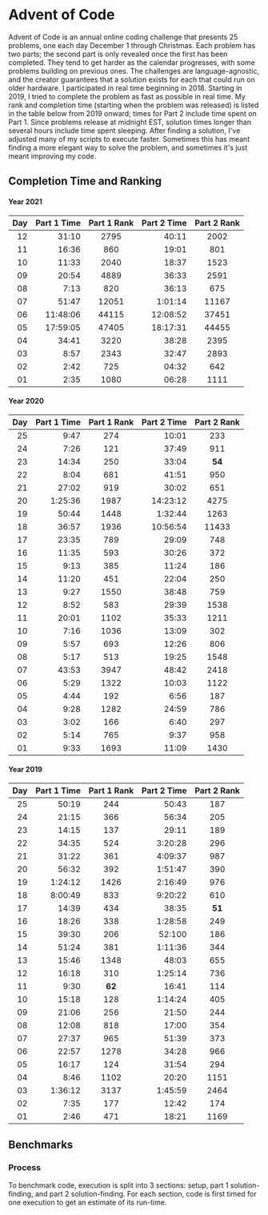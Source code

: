 # Advent of Code

Advent of Code is an annual online coding challenge that presents 25 problems, one each day December 1 through Christmas.
Each problem has two parts; the second part is only revealed once the first has been completed.
They tend to get harder as the calendar progresses, with some problems building on previous ones.
The challenges are language-agnostic, and the creator guarantees that a solution exists for each that could run on older hardware.
I participated in real time beginning in 2018.
Starting in 2019, I tried to complete the problem as fast as possible in real time.
My rank and completion time (starting when the problem was released) is listed in the table below from 2019 onward; times for Part 2 include time spent on Part 1.
Since problems release at midnight EST, solution times longer than several hours include time spent sleeping.
After finding a solution, I've adjusted many of my scripts to execute faster.
Sometimes this has meant finding a more elegant way to solve the problem, and sometimes it's just meant improving my code.

## Completion Time and Ranking

#### Year 2021

|Day|Part 1 Time|Part 1 Rank|Part 2 Time|Part 2 Rank|
|---:|---:|:---:|---:|:---:|
|12|31:10|2795|40:11|2002|
|11|16:36|860|19:01|801|
|10|11:33|2040|18:37|1523|
|09|20:54|4889|36:33|2591|
|08|7:13|820|36:13|675|
|07|51:47|12051|1:01:14|11167|
|06|11:48:06|44115|12:08:52|37451|
|05|17:59:05|47405|18:17:31|44455|
|04|34:41|3220|38:28|2395|
|03|8:57|2343|32:47|2893|
|02|2:42|725|04:32|642|
|01|2:35|1080|06:28|1111|

#### Year 2020

|Day|Part 1 Time|Part 1 Rank|Part 2 Time|Part 2 Rank|
|---:|---:|:---:|---:|:---:|
|25|9:47|274|10:01|233|
|24|7:26|121|37:49|911|
|23|14:34|250|33:04|**54**|
|22|8:04|681|41:51|950|
|21|27:02|919|30:02|651|
|20|1:25:36|1987|14:23:12|4275|
|19|50:44|1448|1:32:44|1263|
|18|36:57|1936|10:56:54|11433|
|17|23:35|789|29:09|748|
|16|11:35|593|30:26|372|
|15|9:13|385|11:24|186|
|14|11:20|451|22:04|250|
|13|9:27|1550|38:48|759|
|12|8:52|583|29:39|1538|
|11|20:01|1102|35:33|1211|
|10|7:16|1036|13:09|302|
|09|5:57|693|12:26|806|
|08|5:17|513|19:25|1548|
|07|43:53|3947|48:42|2418|
|06|5:29|1322|10:03|1122|
|05|4:44|192|6:56|187|
|04|9:28|1282|24:59|786|
|03|3:02|166|6:40|297|
|02|5:14|765|9:37|958|
|01|9:33|1693|11:09|1430|

#### Year 2019

|Day|Part 1 Time|Part 1 Rank|Part 2 Time|Part 2 Rank|
|---:|---:|:---:|---:|:---:|
|25|50:19|244|50:43|187|
|24|21:15|366|56:34|205|
|23|14:15|137|29:11|189|
|22|34:35|524|3:20:28|296|
|21|31:22|361|4:09:37|987|
|20|56:32|392|1:51:47|390|
|19|1:24:12|1426|2:16:49|976|
|18|8:00:49|833|9:20:22|610|
|17|14:39|434|38:35|**51**|
|16|18:26|338|1:28:58|249|
|15|39:30|206|52:100|186|
|14|51:24|381|1:11:36|344|
|13|15:46|1348|48:03|655|
|12|16:18|310|1:25:14|736|
|11|9:30|**62**|16:41|114|
|10|15:18|128|1:14:24|405|
|09|21:06|256|21:50|244|
|08|12:08|818|17:00|354|
|07|27:37|965|51:39|373|
|06|22:57|1278|34:28|966|
|05|16:17|124|31:54|294|
|04|8:46|1102|20:20|1151|
|03|1:36:12|3137|1:45:59|2464|
|02|7:35|177|12:42|174|
|01|2:46|471|18:21|1169|

## Benchmarks

### Process

To benchmark code, execution is split into 3 sections: setup, part 1 solution-finding, and part 2 solution-finding. For each section, code is first timed for one execution to get an estimate of its run-time.
